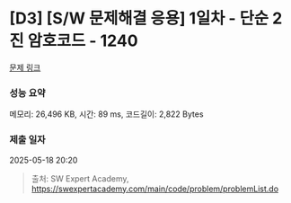 # [D3] [S/W 문제해결 응용] 1일차 - 단순 2진 암호코드 - 1240 

[문제 링크](https://swexpertacademy.com/main/code/problem/problemDetail.do?contestProbId=AV15FZuqAL4CFAYD) 

### 성능 요약

메모리: 26,496 KB, 시간: 89 ms, 코드길이: 2,822 Bytes

### 제출 일자

2025-05-18 20:20



> 출처: SW Expert Academy, https://swexpertacademy.com/main/code/problem/problemList.do